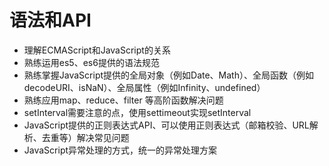 # 语法和API
- 理解ECMAScript和JavaScript的关系
- 熟练运用es5、es6提供的语法规范
- 熟练掌握JavaScript提供的全局对象（例如Date、Math）、全局函数（例如decodeURI、isNaN）、全局属性（例如Infinity、undefined）
- 熟练应用map、reduce、filter 等高阶函数解决问题
- setInterval需要注意的点，使用settimeout实现setInterval
- JavaScript提供的正则表达式API、可以使用正则表达式（邮箱校验、URL解析、去重等）解决常见问题
- JavaScript异常处理的方式，统一的异常处理方案
